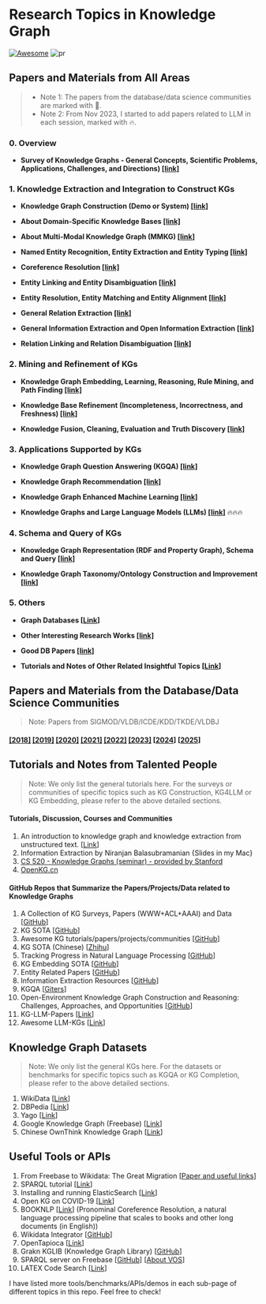 Research Topics in Knowledge Graph
====
[![Awesome](https://awesome.re/badge.svg)](https://awesome.re) ![pr](https://img.shields.io/badge/PRs-welcome-brightgreen) 

## Papers and Materials from All Areas
> * Note 1: The papers from the database/data science communities are marked with 🌟.
> * Note 2: From Nov 2023, I started to add papers related to LLM in each session, marked with 🔥. 
### 0. Overview
* __Survey of Knowledge Graphs - General Concepts, Scientific Problems, Applications, Challenges, and Directions) [[link](https://github.com/heathersherry/Knowledge-Graph-Tutorials-and-Papers/blob/master/topics/overview.md)]__

### 1. Knowledge Extraction and Integration to Construct KGs
* __Knowledge Graph Construction (Demo or System) [[link]](https://github.com/heathersherry/Knowledge-Graph-Tutorials-and-Papers/blob/master/topics/Knowledge%20Graph%20Construction%20(Demo%20or%20System).md)__

* __About Domain-Specific Knowledge Bases [[link]](https://github.com/heathersherry/Knowledge-Graph-Tutorials-and-Papers/blob/master/topics/About%20Domain-Specific%20Knowledge%20Bases.md)__

* __About Multi-Modal Knowledge Graph (MMKG) [[link](https://github.com/heathersherry/Knowledge-Graph-Tutorials-and-Papers/blob/master/topics/MMKG.md)]__ 

* __Named Entity Recognition, Entity Extraction and Entity Typing [[link]](https://github.com/heathersherry/Knowledge-Graph-Tutorials-and-Papers/blob/master/topics/Named%20Entity%20Recognition%2C%20Entity%20Extraction%20and%20Entity%20Typing.md)__

* __Coreference Resolution [[link]](https://github.com/heathersherry/Knowledge-Graph-Tutorials-and-Papers/blob/master/topics/Coreference%20Resolution.md)__

* __Entity Linking and Entity Disambiguation [[link]](https://github.com/heathersherry/Knowledge-Graph-Tutorials-and-Papers/blob/master/topics/Entity%20Linking%20and%20Entity%20Disambiguation.md)__

* __Entity Resolution, Entity Matching and Entity Alignment [[link]](https://github.com/heathersherry/Knowledge-Graph-Tutorials-and-Papers/blob/master/topics/Entity%20Resolution%2C%20Entity%20Matching%20and%20Entity%20Alignment.md)__

* __General Relation Extraction [[link]](https://github.com/heathersherry/Knowledge-Graph-Tutorials-and-Papers/blob/master/topics/Relation%20Extraction.md)__

* __General Information Extraction and Open Information Extraction [[link]](https://github.com/heathersherry/Knowledge-Graph-Tutorials-and-Papers/blob/master/topics/Open%20Information%20Extraction.md)__

* __Relation Linking and Relation Disambiguation [[link]](https://github.com/heathersherry/Knowledge-Graph-Tutorials-and-Papers/blob/master/topics/Relation%20Linking%20and%20Relation%20Disambiguation.md)__

### 2. Mining and Refinement of KGs
* __Knowledge Graph Embedding, Learning, Reasoning, Rule Mining, and Path Finding [[link]](https://github.com/heathersherry/Knowledge-Graph-Tutorials-and-Papers/blob/master/topics/Knowledge%20Graph%20Embedding%2C%20Learning%2C%20Reasoning%2C%20Rule%20Mining%2C%20and%20Path%20Finding.md)__

* __Knowledge Base Refinement (Incompleteness, Incorrectness, and Freshness) [[link]](https://github.com/heathersherry/Knowledge-Graph-Tutorials-and-Papers/blob/master/topics/Knowledge%20Base%20Refinement%20(Incompleteness%2C%20Incorrectness%2C%20and%20Freshness).md)__

* __Knowledge Fusion, Cleaning, Evaluation and Truth Discovery [[link]](https://github.com/heathersherry/Knowledge-Graph-Tutorials-and-Papers/blob/master/topics/Knowledge%20Fusion%2C%20Cleaning%2C%20Evaluation%20and%20Truth%20Discovery.md)__

### 3. Applications Supported by KGs
* __Knowledge Graph Question Answering (KGQA) [[link]](https://github.com/heathersherry/Knowledge-Graph-Tutorials-and-Papers/blob/master/topics/Knowledge%20Graph%20Question%20Answering%20(KGQA).md)__

* __Knowledge Graph Recommendation [[link]](https://github.com/heathersherry/Knowledge-Graph-Tutorials-and-Papers/blob/master/topics/Knowledge%20Graph%20Recommendation.md)__

* __Knowledge Graph Enhanced Machine Learning [[link]](https://github.com/heathersherry/Knowledge-Graph-Tutorials-and-Papers/blob/master/topics/Knowledge%20Graph%20Enhanced%20Machine%20Learning.md)__

* __Knowledge Graphs and Large Language Models (LLMs) [[link]](https://github.com/heathersherry/Knowledge-Graph-Tutorials-and-Papers/blob/master/topics/Knowledge%20Graph%20and%20LLMs.md)__ 🔥🔥🔥

### 4. Schema and Query of KGs
* __Knowledge Graph Representation (RDF and Property Graph), Schema and Query [[link]](https://github.com/heathersherry/Knowledge-Graph-Tutorials-and-Papers/blob/master/topics/Knowledg%20Graph%20Representation%20(RDF%20and%20Property%20Graph)%20and%20Schema.md)__

* __Knowledge Graph Taxonomy/Ontology Construction and Improvement [[link](https://github.com/heathersherry/Knowledge-Graph-Tutorials-and-Papers/blob/master/topics/Knowledge%20Graph%20Taxonomy%20Construction%20and%20Improvement.md)]__ 

### 5. Others
* __Graph Databases [[Link](https://github.com/heathersherry/Knowledge-Graph-Tutorials-and-Papers/blob/master/topics/Graph%20Databases.md)]__

* __Other Interesting Research Works [[link]](https://github.com/heathersherry/Knowledge-Graph-Tutorials-and-Papers/blob/master/topics/Other%20Interesting%20Works.md)__

* __Good DB Papers [[link]](https://github.com/heathersherry/Knowledge-Graph-Tutorials-and-Papers/blob/master/topics/Good%20DB%20papers.md)__

* __Tutorials and Notes of Other Related Insightful Topics [[Link](https://github.com/heathersherry/Knowledge-Graph-Tutorials-and-Papers/blob/master/topics/Tutorials%20and%20Notes%20of%20Other%20Related%20Insightful%20Topics.md)]__

## Papers and Materials from the Database/Data Science Communities
> Note: Papers from SIGMOD/VLDB/ICDE/KDD/TKDE/VLDBJ

#### [[2018]](https://github.com/heathersherry/Knowledge-Graphs-and-Data-Integration-in-Database-Conferences-2018)  [[2019]](https://github.com/heathersherry/Knowledge-Graphs-and-Data-Integration-in-Database-Conferences-2019)  [[2020]](https://github.com/heathersherry/Knowledge-Graphs-and-Data-Integration-in-Database-Conferences-2020-)  [[2021]](https://github.com/heathersherry/Knowledge-Graph-Tutorials-and-Papers/blob/master/topics/DB-2021.md)  [[2022]](https://github.com/heathersherry/Knowledge-Graph-Tutorials-and-Papers/blob/master/topics/DB-2022.md)  [[2023]](https://github.com/heathersherry/Knowledge-Graph-Tutorials-and-Papers/blob/master/topics/DB-2023.md) [[2024](https://github.com/heathersherry/Knowledge-Graph-Tutorials-and-Papers/blob/master/topics/DB-2024.md)] [[2025](https://github.com/heathersherry/Knowledge-Graph-Tutorials-and-Papers/blob/master/topics/DB-2025.md)]

## Tutorials and Notes from Talented People
> Note: We only list the general tutorials here. For the surveys or communities of specific topics such as KG Construction, KG4LLM or KG Embedding, please refer to the above detailed sections.

#### Tutorials, Discussion, Courses and Communities
1. An introduction to knowledge graph and knowledge extraction from unstructured text. [[Link](https://kgtutorial.github.io)]
2. Information Extraction by Niranjan Balasubramanian {Slides in my Mac}
3. [CS 520 - Knowledge Graphs (seminar) - provided by Stanford](https://web.stanford.edu/class/cs520/)
4. [OpenKG.cn](http://www.openkg.cn/home)

#### GitHub Repos that Summarize the Papers/Projects/Data related to Knowledge Graphs
1. A Collection of KG Surveys, Papers (WWW+ACL+AAAI) and Data [[GitHub](https://github.com/shaoxiongji/knowledge-graphs#survey)]
2. KG SOTA [[GitHub](https://github.com/impillar/knowledge_graph/blob/master/README.md)]
3. Awesome KG tutorials/papers/projects/communities [[GitHub](https://github.com/BrambleXu/knowledge-graph-learning)]
5. KG SOTA (Chinese) [[Zhihu](https://zhuanlan.zhihu.com/p/44904796)]
6. Tracking Progress in Natural Language Processing [[GitHub](https://github.com/sebastianruder/NLP-progress)]
7. KG Embedding SOTA [[GitHub](https://github.com/xinguoxia/KGE)]
8. Entity Related Papers [[GitHub](https://github.com/HelloRusk/entity-related-papers)]
9. Information Extraction Resources [[GitHub](https://github.com/casnlu/InformationExtraction)]
10. KGQA [[Giters](https://giters.com/simba0626/Question-Answering)]
11. Open-Environment Knowledge Graph Construction and Reasoning: Challenges, Approaches, and Opportunities [[GitHub](https://openkg-tutorial.github.io/)]
12. KG-LLM-Papers [[Link](https://github.com/zjukg/KG-LLM-Papers)]
13. Awesome LLM-KGs [[Link](https://github.com/RManLuo/Awesome-LLM-KG)]

## Knowledge Graph Datasets
> Note: We only list the general KGs here. For the datasets or benchmarks for specific topics such as KGQA or KG Completion, please refer to the above detailed sections.
1. WikiData [[Link](https://www.wikidata.org/wiki/Wikidata:Main_Page)]
2. DBPedia [[Link](https://www.dbpedia.org/)]
3. Yago [[Link](https://yago-knowledge.org/)]
4. Google Knowledge Graph (Freebase) [[Link](https://developers.google.com/freebase/guide/basic_concepts)]
5. Chinese OwnThink Knowledge Graph [[Link](https://github.com/ownthink/KnowledgeGraphData)]

## Useful Tools or APIs
1. From Freebase to Wikidata: The Great Migration [[Paper and useful links](https://static.googleusercontent.com/media/research.google.com/en//pubs/archive/44818.pdf)] 
2. SPARQL tutorial [[Link](https://www.w3.org/2009/Talks/0615-qbe/)]
3. Installing and running ElasticSearch [[Link](https://www.elastic.co/guide/en/elasticsearch/reference/current/targz.html)]
4. Open KG on COVID-19 [[Link](http://openkg.cn/dataset/covid-19-research)]
5. BOOKNLP [[Link](https://github.com/dbamman/book-nlp)] (Pronominal Coreference Resolution, a natural language processing pipeline that scales to books and other long documents (in English))
6. Wikidata Integrator [[GitHub](https://github.com/SuLab/WikidataIntegrator)]
7. OpenTapioca [[Link](https://opentapioca.readthedocs.io/en/latest/install.html)]
8. Grakn KGLIB (Knowledge Graph Library) [[GitHub](https://github.com/graknlabs/kglib)]
9. SPARQL server on Freebase [[GitHub](https://github.com/xwhan/Freebase-SPARQL-server-on-AWS)] [[About VOS](http://vos.openlinksw.com/owiki/wiki/VOS)]
10. LATEX Code Search [[Link](https://www.latex4technics.com/codesearch)]

I have listed more tools/benchmarks/APIs/demos in each sub-page of different topics in this repo. Feel free to check!
